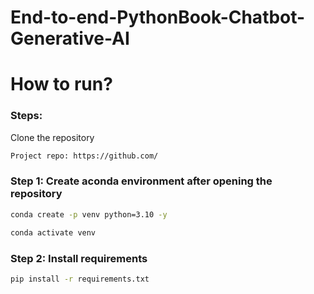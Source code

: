 # End-to-end-PythonBook-Chatbot-Generative-AI

# How to run?

### Steps:

Clone the repository

```bash
Project repo: https://github.com/
```

### Step 1: Create aconda environment after opening the repository

```bash
conda create -p venv python=3.10 -y
```

```bash
conda activate venv
```


### Step 2: Install requirements

```bash
pip install -r requirements.txt
```

